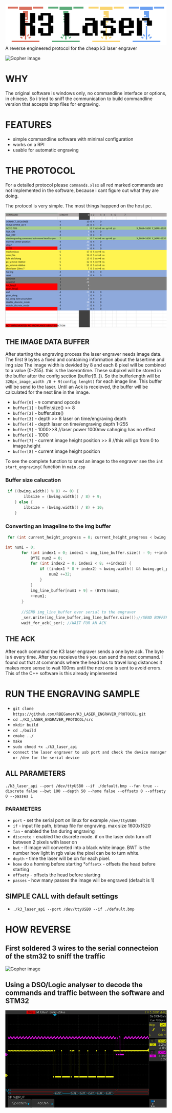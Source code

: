 
![Gopher image](/documentation/logo.png)
A reverse engineered protocol for the cheap k3 laser engraver

![Gopher image](/documentation/pictures/device.JPG)


# WHY
The original software is windows only, no commandline interface or options, in chinese.
So i tried to sniff the communication to  build commandline version that accepts bmp files for engraving.





# FEATURES
* simple commandline software with minimal configuration
* works on a RPI
* usable for automatic engraving






# THE PROTOCOL

For a detailed protocol please `commands.xlsx`
all red marked commands are not implemented in the software, because i cant figure out what they are doing.

The protocol is very simple. The most things happend on the host pc.


![Gopher image](/documentation/known_commands.PNG)


## THE IMAGE DATA BUFFER
After starting the engraving process the laser engraver needs image data.
The first 9 bytes a fixed and containing information about the lasertime and img size
The image width is devided by 8 and each 8 pixel will be combined to a value  (0-255). this is the laserontime.
These subpixel will be stored in the buffer after the config section (buffer[9..]).
So the bufferlength will be `320px_image_width /8 + 9(config lenght)` for each image line.
This buffer will be send to the laser. Until an Ack is receieved, the buffer will be calculated for the next line in the image.

* `buffer[0]` - `9` command opcode
* `buffer[1]` -  buffer.size() >> 8
* `buffer[2]` - buffer.size()
* `buffer[3]` - depth >> 8   laser on time/engraving depth
* `buffer[4]` - depth    laser on time/engraving depth 1-255
* `buffer[5]` - 1000>>8 //laser power 1000mw cahnging has no effect
* `buffer[6]` - 1000
* `buffer[7]` - current image height position >> 8 //this will go from 0 to image.height
* `buffer[8]` - current image height position


To see the complete function to sned an image to the engraver see the `int start_engraving(` function in `main.cpp`


### Buffer size calucation
```cpp
 if ((bwimg.width() % 8) <= 0) {
        ilbsize = (bwimg.width() / 8) + 9;
    } else {
        ilbsize = (bwimg.width() / 8) + 10;
    }
 ```
 
 ### Converting an Imageline to the img buffer
 ```cpp
  for (int current_height_progress = 0; current_height_progress < bwimg.height(); ++current_height_progress) {
 ```
 
 
 
 ```cpp
 int num1 = 0;
        for (int index1 = 0; index1 < img_line_buffer.size() - 9; ++index1) {
            BYTE num2 = 0;
            for (int index2 = 0; index2 < 8; ++index2) {
                if ((index1 * 8 + index2) < bwimg.width() && bwimg.get_pixel((index1 * 8) + index2, current_height_progress).red == 0) {
                    num2 +=32;        
                }
            }
            img_line_buffer[num1 + 9] = (BYTE)num2;
            ++num1;
        }
        
        //SEND img_line_buffer over serial to the engraver
        _ser.Write(img_line_buffer,img_line_buffer.size());//SEND BUFFER TO ENGRAVER
        wait_for_ack(_ser); //WAIT FOR AN ACK
```



## THE ACK
After each command the K3 laser engraver sends a one byte ack. The byte is `9` every time.
After you receieve the `9` you can send the next command. 
I found out that at commands where the head has to travel long distances it makes more sense to wait 100ms until the next one is sent to avoid errors. This of the C++ software is this already implemented 







# RUN THE ENGRAVING SAMPLE
* `git clone https://github.com/RBEGamer/K3_LASER_ENGRAVER_PROTOCOL.git`
* `cd ./K3_LASER_ENGRAVER_PROTOCOL/src`
* `mkdir build`
* `cd ./build`
* `cmake ../`
* `make`
* `sudo chmod +x ./k3_laser_api`
* `connect the laser engraver to usb port and check the device manager or /dev for the serial device`

## ALL PARAMETERS
 ```
./k3_laser_api --port /dev/ttyUSB0 --if ./default.bmp --fan true --discrete false --bwt 100 --depth 50 --home false --offsetx 0 --offsety 0 --passes 1
```

### PARAMETERS
* `port` - set the serial port on linux for example `/dev/ttyUSB0`
* `if` - input file path, bitmap file for engraving. max size 1600x1520
* `fan` - enabled the fan during engraving
* `discrete` - enabled the discrete mode. if on the laser dotn turn off between 2 pixels with laser on
* `bwt` - if image will converted into a black white image. BWT is the number how light in rgb value the pixel can be to turn white.
* `depth` - time the laser will be on for each pixel.
* `home` do a homing before starting
*`offsetx` - offsets the head before starting
* `offsety` -  offsets the head before starting
* `passes` - how many passes the image will be engraved  (default is 1)
## SIMPLE CALL with default settings
* `./k3_laser_api --port /dev/ttyUSB0 --if ./default.bmp`





# HOW REVERSE

## First soldered 3 wires to the serial connecteion of the stm32 to sniff the traffic
![Gopher image](/documentation/pictures/pcb.JPG)

## Using a DSO/Logic analyser to decode the commands and traffic between the software and STM32
![Gopher image](/documentation/pictures/scope.png)
